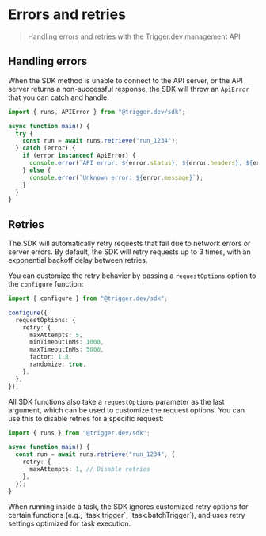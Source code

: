 # Errors and retries

> Handling errors and retries with the Trigger.dev management API

## Handling errors

When the SDK method is unable to connect to the API server, or the API server returns a non-successful response, the SDK will throw an `ApiError` that you can catch and handle:

```ts
import { runs, APIError } from "@trigger.dev/sdk";

async function main() {
  try {
    const run = await runs.retrieve("run_1234");
  } catch (error) {
    if (error instanceof ApiError) {
      console.error(`API error: ${error.status}, ${error.headers}, ${error.body}`);
    } else {
      console.error(`Unknown error: ${error.message}`);
    }
  }
}
```

## Retries

The SDK will automatically retry requests that fail due to network errors or server errors. By default, the SDK will retry requests up to 3 times, with an exponential backoff delay between retries.

You can customize the retry behavior by passing a `requestOptions` option to the `configure` function:

```ts
import { configure } from "@trigger.dev/sdk";

configure({
  requestOptions: {
    retry: {
      maxAttempts: 5,
      minTimeoutInMs: 1000,
      maxTimeoutInMs: 5000,
      factor: 1.8,
      randomize: true,
    },
  },
});
```

All SDK functions also take a `requestOptions` parameter as the last argument, which can be used to customize the request options. You can use this to disable retries for a specific request:

```ts
import { runs } from "@trigger.dev/sdk";

async function main() {
  const run = await runs.retrieve("run_1234", {
    retry: {
      maxAttempts: 1, // Disable retries
    },
  });
}
```

<Note>
  When running inside a task, the SDK ignores customized retry options for certain functions (e.g.,
  `task.trigger`, `task.batchTrigger`), and uses retry settings optimized for task execution.
</Note>
